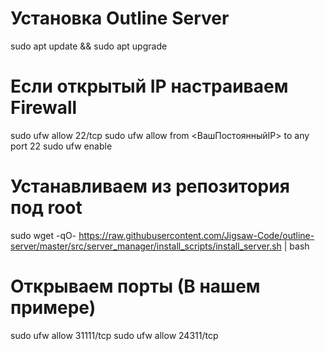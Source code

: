 # Установка Outline Server

sudo apt update && sudo apt upgrade

# Если открытый IP настраиваем Firewall

sudo ufw allow 22/tcp
sudo ufw allow from <ВашПостоянныйIP> to any port 22
sudo ufw enable

# Устанавливаем из репозитория под root

sudo wget -qO- https://raw.githubusercontent.com/Jigsaw-Code/outline-server/master/src/server_manager/install_scripts/install_server.sh | bash

<!-- Будет установлен Docker и службы самого Outline, а также все зависимости. При необходимости Вы можете установить Docker самостоятельно перед запуском скрипта. -->

<!-- Когда скрипт закончит, то выведет примерно такое содержимое.

{
  "apiUrl": "https://0.0.0.0:0000/XXXXXXXXXXXX",
  "certSha256": "XXXXXXXXXXXXXXXXXXXXXXXXXXXXXXXXXXXXXXXXXXXXXXXXXXXXXXXXXXXX"
} -->

# Открываем порты (В нашем примере)

sudo ufw allow 31111/tcp
sudo ufw allow 24311/tcp

<!-- Управление серверном VPN, в т.ч. раздача доступов, осуществляется с помощью Outline Manager, доступной для Windows, Max и Linux.
https://getoutline.org/ru/ -->
<!-- При запуске нужно добавить сервер и выбрать «Настроить Outline где угодно». Появится инструкция по установке с помощью скрипта, который мы ранее запускали. А после поле для ввода ключа и адреса, который Вы до этого сохранили.

После этого у Вас появится доступ к управлению сервером.
Пишем Имя клиента и жмем на значок поделиться-->
